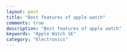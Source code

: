 ```yaml
---
layout: post
title: "Best features of apple watch"
comments: true
description: "Best features of apple watch"
keywords: "Apple Watch SE"
category: "Electronics"
---
```

